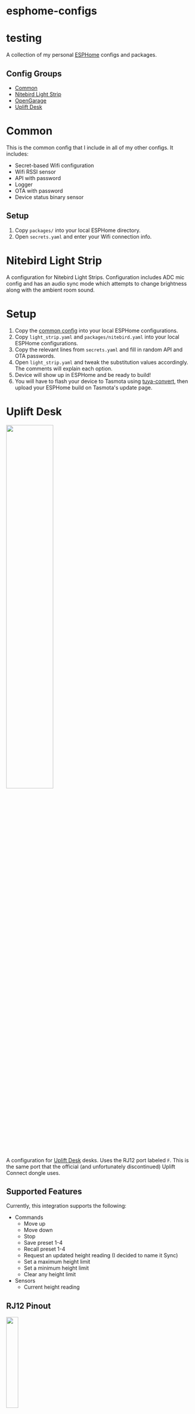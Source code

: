 # esphome-configs
# testing

A collection of my personal [ESPHome](https://esphome.io) configs and packages.

## Config Groups

- [Common](common)
- [Nitebird Light Strip](nitebird_light_strip)
- [OpenGarage](opengarage)
- [Uplift Desk](uplift_desk)

# Common

This is the common config that I include in all of my other configs. It includes:

- Secret-based Wifi configuration
- Wifi RSSI sensor
- API with password
- Logger
- OTA with password
- Device status binary sensor

## Setup

1. Copy `packages/` into your local ESPHome directory.
1. Open `secrets.yaml` and enter your Wifi connection info.

# Nitebird Light Strip

A configuration for Nitebird Light Strips. Configuration includes ADC mic config and has an audio sync mode which attempts to change brightness along with the ambient room sound.

# Setup

1. Copy the [common config](../common) into your local ESPHome configurations.
1. Copy `light_strip.yaml` and `packages/nitebird.yaml` into your local ESPHome configurations.
1. Copy the relevant lines from `secrets.yaml` and fill in random API and OTA passwords.
1. Open `light_strip.yaml` and tweak the substitution values accordingly. The comments will explain each option.
1. Device will show up in ESPHome and be ready to build!
1. You will have to flash your device to Tasmota using [tuya-convert](https://github.com/ct-Open-Source/tuya-convert), then upload your ESPHome build on Tasmota's update page.

# Uplift Desk

<img src="../../assets/uplift_desk/home-assistant.png?raw=true" width="50%">

A configuration for [Uplift Desk](https://www.upliftdesk.com/) desks. Uses the RJ12 port labeled `F`. This is the same port that the official (and unfortunately discontinued) Uplift Connect dongle uses.

## Supported Features

Currently, this integration supports the following:

- Commands
  - Move up
  - Move down
  - Stop
  - Save preset 1-4
  - Recall preset 1-4
  - Request an updated height reading (I decided to name it Sync)
  - Set a maximum height limit
  - Set a minimum height limit
  - Clear any height limit
- Sensors
  - Current height reading

## RJ12 Pinout

<img src="../../assets/uplift_desk/desk-pinout.jpg?raw=true" style="width: 25%">

I found the Uplift Connect dongle pinout via the [FCC filing](https://fccid.io/2ANKDJCP35NBLT/Internal-Photos/Internal-Photos-3727739) (Thanks to deadman96385 for sending that my way)

There are 6 PINs on the desk's RJ12 port. The first and sixth PIN are not needed. All communication occurs over UART and the ESP chip can be powered off of the 5v and GND PINs.
The port's pinout from left to right is as follows:

1. ? (Not known but not necessary)
1. GND
1. Tx
1. 5v
1. Rx
1. ? (Not known but not necessary)

## Hardware Setup

<img src="../../assets/uplift_desk/esp-wiring.jpg?raw=true" style="width: 25%">

My current hardware could use a little polish, but I mounted it under my desk and never have to see it so I don't mind for the moment!  
I use a NodeMCU in my setup. They can be powered off of 5v, so I directly power the ESP from the desk's 5v output.

## Software Setup

1. Copy the [common config](../common) into your local ESPHome configurations.
1. Copy `uplift_desk.yaml` and `packages/uplift_desk.yaml` into your local ESPHome configurations.
1. Copy the relevant lines from `secrets.yaml` and fill in random API and OTA passwords.
1. Open `uplift_desk.yaml` and tweak the substitution values accordingly. The comments will explain each option.
1. Device will show up in ESPHome and be ready to build!

## Planned Features

### Commands

I noticed a lot of the Uplift Desk UART commands correspond to the commands documented for a Jarvis desk in [phord/Jarvis](https://github.com/phord/Jarvis). I am still testing out some of these commands. Namely:

- Setting units (in, cm)
- Setting anti-collision sensitivity (high, medium, low)
- Reset
- Height calibration

I have implemented a "go to height" action locally, but it always ends up one or two inches off due to the speed of the desk. Slows down as it approaches a preset value. I would like to be able to do this when calling the "go to height" action, but I have not come across any indication that the desk supports speed values over UART. If it is not possible then I may be able to hone in the action by stopping it early, but so far it seems to be pretty inconsistent.

### Responses

- Sending a sync command makes the desk send its current height along with the saved heights of all 4 presets. I have not been able to decipher the preset heights. The values seem to be more precise than inches, with the second value as a decimal, but so far I have been unable to correlate them to actual height values or find any helpful calibration output. I will post a table of observed values below.

<details>
  <summary>Click to view observed prefix values</summary>

| Height | Response   |
|--------|------------|
| 25.3   | `20, 5`    |
| 25.3   | `20, 8`    |
| 25.3   | `20, 11`   |
| 25.3   | `20, 54`   |
| 28.3   | `25, 62`   |
| 28.3   | `25, 67`   |
| 28.3   | `25, 82`   |
| 35.1   | `37, 36`   |
| 37.8   | `41, 234`  |
| 37.9   | `42, 14`   |
| 39.9   | `45, 153`  |
| 39.9   | `45, 156`  |
| 40.0   | `45, 168`  |
| 42.4   | `50, 7`    |
| 42.8   | `50, 188`  |
| 42.9   | `50, 231`  |
| 43.0   | `51, 8`    |
| 43.1   | `51, 27`   |
| 43.2   | `51, 104`  |
| 50.8   | `64, 161`  |
| 50.8   | `64, 162`  |
</details>

## Sources

### Hardware

1.  ["2ANKDJCP35NBLT Bluetooth Box by ZHEJIANG JIECANG LINEAR MOTION TECHNOLOGY CO., LTD"](https://fccid.io/2ANKDJCP35NBLT). (2018, January 25). FCC ID. Retrieved January 19, 2021.
2.  [Jiecang Bluetooth Dongle Product Listing](https://en.jiecang.com/product/131.html). Retrieved January 19, 2021.

#### Images from deadman96385

1.  <https://imgur.com/a/MUbXwnM>
2.  <https://i.imgur.com/DyMf3Ee.jpg>
3.  <https://i.imgur.com/KtsWpVQ.jpg>
4.  <https://i.imgur.com/BS62C1E.jpg>
5.  <https://i.imgur.com/woWoQMe.jpg>
6.  <https://i.imgur.com/Lta5Nab.jpg>

### Software

1.  Justintout. (2020, April 16). GitHub - ["justintout/uplift-reconnect: A Flutter app to control Uplift desks with Uplift Connect BLE modules installed"](https://github.com/justintout/uplift-reconnect). GitHub. Retrieved January 19, 2021.
2.  Deadman96385. (2020, March 6). ["uplift_desk_controller_app/BluetoothHandler.java at a58bcadfb77ac993751758465f1cf20f71d6d8fd - deadman96385/uplift_desk_controller_app"](https://github.com/deadman96385/uplift_desk_controller_app/blob/a58bcadfb77ac993751758465f1cf20f71d6d8fd/app/src/main/java/com/deadman/uplift/BluetoothHandler.java). GitHub. Retrieved January 23, 2021.
3.  Phord. (2021, August 12). ["phord/Jarvis: Hacking the Jarvis standup desk from fully.com for home automation using an ESP8266 arduino interface"](https://github.com/phord/Jarvis). GitHub. Retrieved December 5, 2021.
4.  Ramot, Y. (2015, February 4). ["UpLift Desk wifi link"](https://hackaday.io/project/4173-uplift-desk-wifi-link). Hackaday.io.
5.  Horacek, L. (2019, April 14). ["Standing desk remote control"](https://hackaday.io/project/164931-standing-desk-remote-control). Hackaday.io.
6.  Hunleth, F. (2019, January 18). ["Nerves At Home: Controlling a Desk"](https://embedded-elixir.com/post/2019-01-18-nerves-at-home-desk-controller/). Embedded Elixir. Retrieved January 2021.